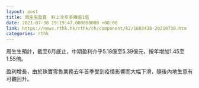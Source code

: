 ```yaml
---
layout: post
title: 周生生盈喜　料上半年多賺逾1倍
date: 2021-07-30 19:19:47.000000000 +08:00
link: https://news.rthk.hk/rthk/ch/component/k2/1603438-20210730.htm
categories: rthk
---
```


周生生預計，截至6月底止，中期盈利介乎5.18億至5.39億元，按年增加1.45至1.55倍。

盈利增長，由於珠寶零售業務去年首季受到疫情影響而大幅下滑，隨後內地生意有可觀回升。
